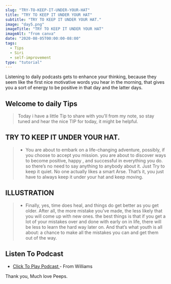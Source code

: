 ```yaml
---
slug: "TRY-TO-KEEP-IT-UNDER-YOUR-HAT"
title: "TRY TO KEEP IT UNDER YOUR HAT"
subtitle: "TRY TO KEEP IT UNDER YOUR HAT."
image: "day5.png"
imageTitle: "TRY TO KEEP IT UNDER YOUR HAT"
imageAlt: "from canva"
date: "2020-08-05T00:00:00-08:00"
tags:
  - Tips
  - Siri
  - self-improvement
type: "tutorial"
---
```



Listening to daily podcasts gets to enhance your thinking, because they seem like the first nice motivative words you hear in the morning, that gives you a sort of energy to be positive in that day and the latter days.

## Welcome to daily Tips 

 
>Today i have a little Tip to share with you’ll from my note, so stay tuned and hear the nice TIP for today, it might be helpful.


## TRY TO KEEP IT UNDER YOUR HAT.

> - You are about to embark on a life-changing adventure, possibly, if you choose to accept you mission. you are about to discover ways to become positive, happy , and successful in everything you do. so there’s no need to say anything to anybody about it. Just Try to keep it quiet. No one actually likes a smart Arse. That’s it, you just have to always keep it under your hat and keep moving.


## ILLUSTRATION

> - Finally, yes, time does heal, and things do get better as you get older. After all, the more mistake you’ve made, the less likely that you will come up with new ones. the best things is that if you get a lot of your mistakes over and done with early on in life, there will be less to learn the hard way later on. And that’s what youth is all about: a chance to make all the mistakes you can and get them out of the way.


## Listen To Podcast

- [ Click To Play Podcast ](https://anchor.fm/boobaeblog/episodes/WHAT-DO-YOU-GIVE-A-FUCK-ABOUT-ehlige) - From Williams

Thank you, Much love Peeps.


